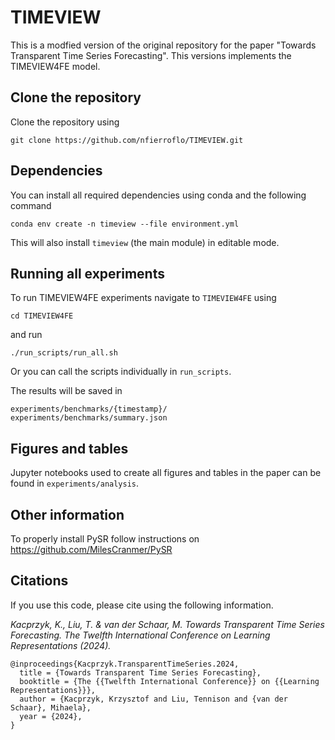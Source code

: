 # TIMEVIEW

This is  a modfied version of the original repository for the paper "Towards Transparent Time Series Forecasting".
This versions implements the TIMEVIEW4FE model.

## Clone the repository
Clone the repository using
```
git clone https://github.com/nfierroflo/TIMEVIEW.git
```

## Dependencies
You can install all required dependencies using conda and the following command
```
conda env create -n timeview --file environment.yml
```
This will also install `timeview` (the main module) in editable mode.

## Running all experiments
To run TIMEVIEW4FE experiments navigate to `TIMEVIEW4FE` using
```
cd TIMEVIEW4FE
``` 
and run
```
./run_scripts/run_all.sh
```
Or you can call the scripts individually in `run_scripts`.

The results will be saved in
```
experiments/benchmarks/{timestamp}/
experiments/benchmarks/summary.json
```

## Figures and tables
Jupyter notebooks used to create all figures and tables in the paper can be found in `experiments/analysis`.

## Other information
To properly install PySR follow instructions on https://github.com/MilesCranmer/PySR

## Citations
If you use this code, please cite using the following information.

*Kacprzyk, K., Liu, T. & van der Schaar, M. Towards Transparent Time Series Forecasting. The Twelfth International Conference on Learning Representations (2024).*


```
@inproceedings{Kacprzyk.TransparentTimeSeries.2024,
  title = {Towards Transparent Time Series Forecasting},
  booktitle = {The {{Twelfth International Conference}} on {{Learning Representations}}},
  author = {Kacprzyk, Krzysztof and Liu, Tennison and {van der Schaar}, Mihaela},
  year = {2024},
}
```

